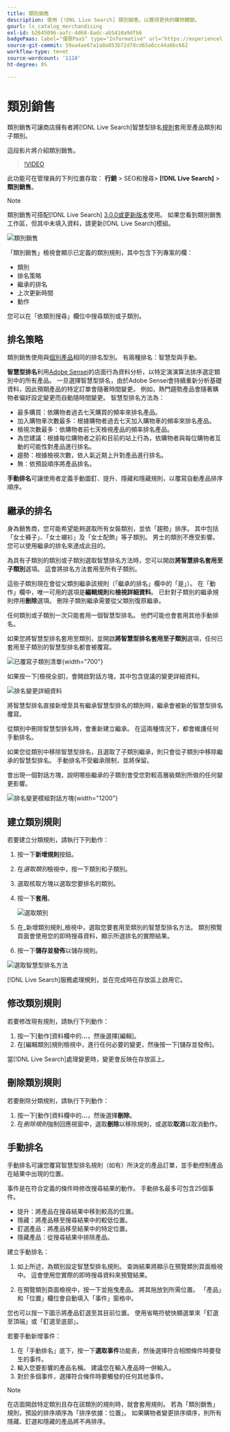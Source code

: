 ```yaml
---
title: 類別銷售
description: 使用 [!DNL Live Search] 類別銷售，以獲得更快的購物體驗。
gourl: ls_catalog_merchandising
exl-id: b2645096-aafc-4d68-8adc-ab5410a9dfb6
badgePaas: label="僅限PaaS" type="Informative" url="https://experienceleague.adobe.com/zh-hant/docs/commerce/user-guides/product-solutions" tooltip="僅適用於雲端專案(Adobe管理的PaaS基礎結構)和內部部署專案的Adobe Commerce 。"
source-git-commit: 59aa4ae67a1a8a853b72d78cd65a6cc44a6bc662
workflow-type: tm+mt
source-wordcount: '1118'
ht-degree: 0%

---
```


# 類別銷售

類別銷售可讓商店擁有者將[!DNL Live Search]智慧型排名[規則](rules.md)套用至產品類別和子類別。

這段影片將介紹類別銷售。

>[!VIDEO](https://video.tv.adobe.com/v/3424617)

此功能可在管理員的下列位置存取： **行銷** > SEO和搜尋> **[!DNL Live Search]** > **類別銷售**。

>[!NOTE]
>
>類別銷售可搭配[!DNL Live Search] [3.0.0或更新版本](release-notes.md)使用。 如果您看到類別銷售工作區，但其中未填入資料，請更新[!DNL Live Search]模組。

![類別銷售](assets/category_workspace.png)

「類別銷售」檢視會顯示已定義的類別規則，其中包含下列專案的欄：

* 類別
* 排名策略
* 繼承的排名
* 上次更新時間
* 動作

您可以在「依類別搜尋」欄位中搜尋類別或子類別。

## 排名策略

類別銷售使用與[個別產品](rules-workspace.md)相同的排名型別。
有兩種排名：智慧型與手動。

**智慧型排名**&#x200B;利用[Adobe Sensei](https://www.adobe.com/sensei.html)的店面行為資料分析，以特定演演算法排序選定類別中的所有產品。 一旦選擇智慧型排名，由於Adobe Sensei會持續重新分析基礎資料，因此預期產品的特定訂單會隨著時間變更。 例如，熱門趨勢產品會隨著購物者偏好設定變更而自動隨時間變更。
智慧型排名方法為：

* 最多購買：依購物者過去七天購買的頻率來排名產品。
* 加入購物車次數最多：根據購物者過去七天加入購物車的頻率來排名產品。
* 檢視次數最多：依購物者前七天檢視產品的頻率排名產品。
* 為您建議：根據每位購物者之前和目前的站上行為，依購物者與每位購物者互動的可能性對產品進行排名。
* 趨勢：根據檢視次數，依人氣近期上升對產品進行排名。
* 無：依預設順序將產品排名。

**手動排名**&#x200B;可讓使用者定義手動圖釘、提升、隱藏和隱藏規則，以覆寫自動產品排序順序。

## 繼承的排名

身為銷售商，您可能希望能夠選取所有女裝類別，並依「趨勢」排序。 其中包括「女士褲子」、「女士襯衫」及「女士配飾」等子類別。 男士的類別不應受影響。 您可以使用繼承的排名來達成此目的。

為具有子類別的類別或子類別選取智慧排名方法時，您可以開啟&#x200B;**將智慧排名套用至子類別**&#x200B;選項。 這會將排名方法套用至所有子類別。

這些子類別現在會從父類別繼承該規則（「繼承的排名」欄中的「是」）。 在「動作」欄中，唯一可用的選項是&#x200B;**編輯規則**&#x200B;和&#x200B;**檢視詳細資料**。 已針對子類別的繼承規則停用&#x200B;**刪除**&#x200B;選項。 刪除子類別繼承需要從父類別復原繼承。

任何類別或子類別一次只能套用一個智慧型排名。 他們可能也會套用其他手動排名。

如果您將智慧型排名套用至類別，並開啟&#x200B;**將智慧型排名套用至子類別**&#x200B;選項，任何已套用至子類別的智慧型排名都會被覆寫。

![已覆寫子類別清單](assets/category_overwite_subs.png){width="700"}

如果按一下[檢視全部]&#x200B;**&#x200B;**，會開啟對話方塊，其中包含提議的變更詳細資料。

![排名變更詳細資料](assets/category_overwrite.png)

將智慧型排名直接新增至具有繼承智慧型排名的類別時，繼承會被新的智慧型排名覆寫。

從類別中刪除智慧型排名時，會重新建立繼承。
在這兩種情況下，都會維護任何手動排名。

如果您從類別中移除智慧型排名，且選取了子類別繼承，則只會從子類別中移除繼承的智慧型排名。 手動排名不受繼承限制，並將保留。

會出現一個對話方塊，說明哪些繼承的子類別會受您對較高層級類別所做的任何變更影響。

![排名變更模組對話方塊](assets/category_overwrite_modal.png){width="1200"}

## 建立類別規則

若要建立分類規則，請執行下列動作：

1. 按一下&#x200B;**新增規則**&#x200B;按鈕。
1. 在&#x200B;_選取類別_&#x200B;檢視中，按一下類別和子類別。
1. 選取核取方塊以選取您要排名的類別。
1. 按一下&#x200B;**套用**。

   ![選取類別](assets/category_select.png)

1. 在&#x200B;_新增類別規則_檢視中，選取您要套用至類別的智慧型排名方法。
類別預覽頁面會使用您的即時搜尋資料，顯示所選排名的實際結果。
1. 按一下&#x200B;**儲存並發佈**&#x200B;以儲存規則。

![選取智慧型排名方法](assets/category_ranking.png)

[!DNL Live Search]服務處理規則，並在完成時在存放區上啟用它。

## 修改類別規則

若要修改現有規則，請執行下列動作：

1. 按一下[動作]資料欄中的&#x200B;**...**，然後選擇[編輯]&#x200B;**&#x200B;**。
1. 在[編輯類別]規則檢視中，進行任何必要的變更，然後按一下[儲存並發佈]。**&#x200B;**

當[!DNL Live Search]處理變更時，變更會反映在存放區上。

## 刪除類別規則

若要刪除分類規則，請執行下列動作：

1. 按一下[動作]資料欄中的&#x200B;**...**，然後選擇&#x200B;**刪除**。
1. 在&#x200B;_刪除規則_&#x200B;強制回應視窗中，選取&#x200B;**刪除**&#x200B;以移除規則，或選取&#x200B;**取消**&#x200B;以取消動作。

## 手動排名

手動排名可讓您覆寫智慧型排名規則（如有）所決定的產品訂單，並手動控制產品在結果中出現的位置。

事件是在符合定義的條件時修改搜尋結果的動作。 手動排名最多可包含25個事件。

* 提升：將產品在搜尋結果中移到較高的位置。
* 隱藏：將產品移至搜尋結果中的較低位置。
* 釘選產品：將產品移至結果中的特定位置。
* 隱藏產品：從搜尋結果中排除產品。

建立手動排名：

1. 如上所述，為類別設定智慧型排名規則。 查詢結果將顯示在預覽類別頁面檢視中。 這會使用您實際的即時搜尋資料來預覽結果。

1. 在預覽類別頁面檢視中，按一下並拖曳產品。 將其拖放到所需位置。 「產品」和「位置」欄位會自動填入「事件」窗格中。

您也可以按一下圖示將產品釘選至其目前位置。 使用省略符號快顯選單來「釘選至頂端」或「釘選至底部」。

若要手動新增事件：

1. 在「手動排名」底下，按一下&#x200B;**選取事件**&#x200B;功能表，然後選擇符合相關條件時要發生的事件。
1. 輸入您要影響的產品名稱。 建議您在輸入產品時一併輸入。
1. 對於多個事件，選擇符合條件時要觸發的任何其他事件。

>[!NOTE]
>
>在店面開啟特定類別且存在該類別的規則時，就會套用規則。 若為「類別銷售」規則，預設的排序順序為「排序依據：位置」。 如果購物者變更排序順序，則所有隱藏、釘選和隱藏的產品將不再排序。
